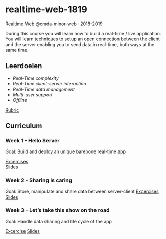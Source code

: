 # realtime-web-1819
Realtime Web @cmda-minor-web · 2018-2019

During this course you will learn how to build a real-time / live application. You will learn techniques to setup an open connection between the client and the server enabling you to send data in real-time, both ways at the same time.

## Leerdoelen
- _Real-Time complexity_
- _Real-Time client-server interaction_
- _Real-Time data management_
- _Multi-user support_
- _Offline_

[Rubric](rubric)

## Curriculum

### Week 1 - Hello Server

Goal: Build and deploy an unique barebone real-time app

[Excercises](...)  
[Slides](...)  


### Week 2 - Sharing is caring  

Goal: Store, manipulate and share data between server-client 
[Excercises]()  
[Slides]()


### Week 3 - Let’s take this show on the road 

Goal: Handle data sharing and life cycle of the app 

[Excercise](...)
[Slides](...)


<!-- Add a link to your live demo in Github Pages 🌐-->

<!-- ☝️ replace this description with a description of your own work -->

<!-- Add a nice image here at the end of the week, showing off your shiny frontend 📸 -->

<!-- Maybe a table of contents here? 📚 -->

<!-- How about a section that describes how to install this project? 🤓 -->

<!-- ...but how does one use this project? What are its features 🤔 -->

<!-- What external data source is featured in your project and what are its properties 🌠 -->

<!-- Maybe a checklist of done stuff and stuff still on your wishlist? ✅ -->

<!-- How about a license here? 📜 (or is it a licence?) 🤷 -->

[rubric]: https://docs.google.com/spreadsheets/d/1uGJUt2-QmmgR8bChAzct4s0lO3EnK23tztIIzT2lGCQ/edit?usp=sharing
